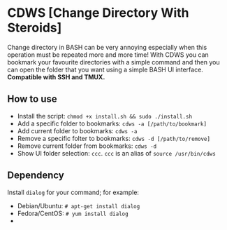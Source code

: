 # CDWS [Change Directory With Steroids]

Change directory in BASH can be very annoying especially when this operation must be repeated more and more time! With CDWS you can bookmark your favourite directories with a simple command and then you can open the folder that you want using a simple BASH UI interface.
**Compatible with SSH and TMUX.**

## How to use
- Install the script: ```chmod +x install.sh && sudo ./install.sh```
- Add a specific folder to bookmarks: ```cdws -a [/path/to/bookmark]```
- Add current folder to bookmarks: ```cdws -a```
- Remove a specific folter to bookmarks: ```cdws -d [/path/to/remove]```
- Remove current folder from bookmarks: ```cdws -d```
- Show UI folder selection: ```ccc```. ```ccc``` is an alias of ```source /usr/bin/cdws```

## Dependency
Install ```dialog``` for your command; for example:
- Debian/Ubuntu: ```# apt-get install dialog```
- Fedora/CentOS: ```# yum install dialog```
- 